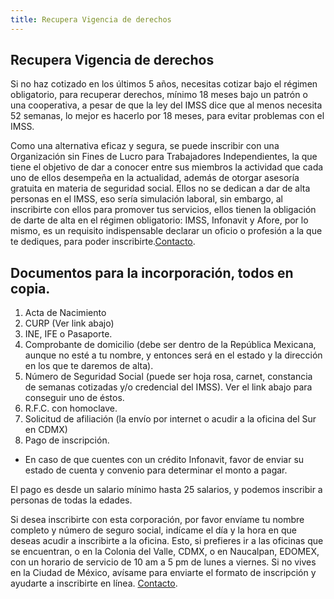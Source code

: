 ```yaml
---
title: Recupera Vigencia de derechos 
---
```


## Recupera Vigencia de derechos 

Si no haz cotizado en los últimos 5 años, necesitas cotizar bajo el régimen obligatorio, para recuperar derechos, mínimo 18 meses bajo un patrón o una cooperativa, a pesar de que la ley del IMSS dice que al menos necesita 52 semanas, lo mejor es hacerlo por 18 meses, para evitar problemas con el IMSS. 

Como una alternativa eficaz y segura, se puede inscribir con una Organización sin Fines de Lucro para Trabajadores Independientes, la que tiene el objetivo de dar a conocer entre sus miembros la actividad que cada uno de ellos desempeña en la actualidad, además de otorgar asesoría gratuita en materia de seguridad social. Ellos no se dedican a dar de alta personas en el IMSS, eso sería simulación laboral, sin embargo, al inscribirte con ellos para promover tus servicios, ellos tienen la obligación de darte de alta en el régimen obligatorio: IMSS, Infonavit y Afore, por lo mismo, es un requisito indispensable declarar un oficio o profesión a la que te dediques, para poder inscribirte.[Contacto](2018-03-08-Calculo.html).

## Documentos para la incorporación, todos en copia.

1.	Acta de Nacimiento
2.	CURP (Ver link abajo)
3.	INE, IFE o Pasaporte. 
4.	Comprobante de domicilio (debe ser dentro de la República Mexicana, aunque no esté a tu nombre, y entonces será en el estado y la dirección en los que te daremos de alta). 
5.	Número de Seguridad Social (puede ser hoja rosa, carnet, constancia de semanas cotizadas y/o credencial del IMSS). Ver el link abajo para conseguir uno de éstos. 
6.	R.F.C. con homoclave.
7.	 Solicitud de afiliación (la envío por internet o acudir a la oficina del Sur en CDMX)
8.	Pago de inscripción.

- En caso de que cuentes con un crédito Infonavit, favor de enviar su estado de cuenta y convenio para determinar el monto a pagar.

El pago es desde un salario mínimo hasta 25 salarios, y podemos inscribir a personas de todas la edades. 

Si desea inscribirte con esta corporación, por favor envíame tu nombre completo y número de seguro social, indícame el día y la hora en que deseas acudir a inscribirte a la oficina. Esto, si prefieres ir a las oficinas que se encuentran, o en la Colonia del Valle, CDMX, o en Naucalpan, EDOMEX, con un horario de servicio de 10 am a 5 pm de lunes a viernes. Si no vives en la Ciudad de México, avísame para enviarte el formato de inscripción y ayudarte a inscribirte en línea. [Contacto](2018-03-08-Calculo.md).
